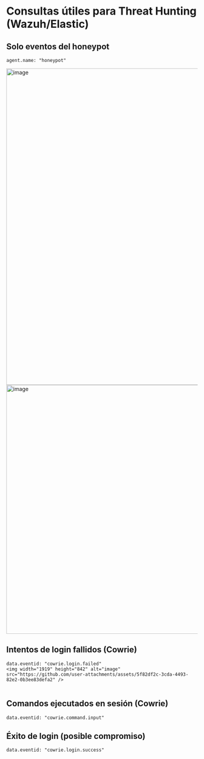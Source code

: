 # Consultas útiles para Threat Hunting (Wazuh/Elastic)

## Solo eventos del honeypot
```
agent.name: "honeypot"
```
<img width="1919" height="834" alt="image" src="https://github.com/user-attachments/assets/ab6dd500-8c38-41cb-a419-02b4b5cb4d28" />

<img width="1903" height="656" alt="image" src="https://github.com/user-attachments/assets/e673dc56-1760-4a65-bcea-69b588f82a1c" />



## Intentos de login fallidos (Cowrie)
```
data.eventid: "cowrie.login.failed"
<img width="1919" height="842" alt="image" src="https://github.com/user-attachments/assets/5f82df2c-3cda-4493-82e2-0b3ee83defa2" />


```

## Comandos ejecutados en sesión (Cowrie)
```
data.eventid: "cowrie.command.input"
```

## Éxito de login (posible compromiso)
```
data.eventid: "cowrie.login.success"
```
